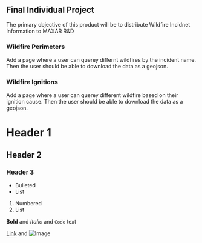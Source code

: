 ## Final Individual Project
The primary objective of this product will be to distribute Wildfire Incidnet Information to MAXAR R&D
### Wildfire Perimeters
Add a page where a user can querey differnt wildfires by the incident name. Then the user should be able to download the data as a geojson.
### Wildfire Ignitions
Add a page where a user can querey different wildfire based on their ignition cause. Then the user should be able to download the data as a geojson. 

# Header 1
## Header 2
### Header 3

- Bulleted
- List

1. Numbered
2. List

**Bold** and _Italic_ and `Code` text

[Link](url) and ![Image](src)
```


